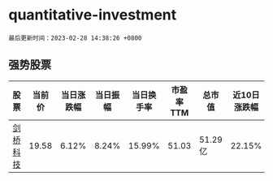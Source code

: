 # quantitative-investment

`最后更新时间：2023-02-28 14:38:26 +0800`

## 强势股票

|股票|当前价|当日涨跌幅|当日振幅|当日换手率|市盈率TTM|总市值|近10日涨跌幅|
|----|----|----|----|----|----|----|----|
|[剑桥科技](https://xueqiu.com/S/SH603083)|19.58|6.12%|8.24%|15.99%|51.03|51.29亿|22.15%|
